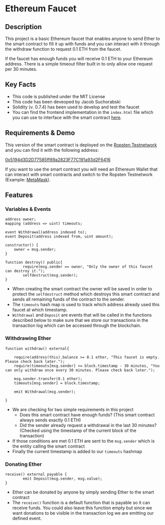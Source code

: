 # Ethereum Faucet

## Description

This project is a basic Ethereum faucet that enables anyone to send Ether to the smart contract to fill it up with funds and you can interact with it through the withdraw function to request 0.1 ETH from the faucet.

If the faucet has enough funds you will receive 0.1 ETH to your Ethereum address. There is a simple timeout filter built in to only allow one request per 30 minutes.

## Key Facts

* This code is published under the MIT License
* This code has been deveoped by Jacob Suchorabski
* Solidity (v. 0.7.4) has been used to develop and test the faucet
* You can find the frontend implementation in the `index.html` file which you can use to interface with the smart contract [here](http://172.104.138.53:8080/apps/faucet).

## Requirements & Demo

This version of the smart contract is deployed on the [Ropsten Testnetwork](https://ropsten.etherscan.io/) and you can find it with the following address:

[0x5194d3D2D77585ff89a2823F77C191a93d2F6416](https://ropsten.etherscan.io/address/0x5194d3D2D77585ff89a2823F77C191a93d2F6416)

If you want to use the smart contract you will need an Ethereum Wallet that can interact with smart contracts and switch to the Ropsten Testnetwork (Example: [MetaMask](https://metamask.io/)).

## Features

### Variables & Events

```Solidity
address owner;
mapping (address => uint) timeouts;
    
event Withdrawal(address indexed to);
event Deposit(address indexed from, uint amount);
    
constructor() {
    owner = msg.sender;
}

function destroy() public{
		require(msg.sender == owner, "Only the owner of this faucet can destroy it.");
		selfdestruct(msg.sender);
}
```

* When creating the smart contract the owner will be saved in order to protect the `selfdestruct` method which destroys this smart contract and sends all remaining funds of the contract to the sender.
* The `timeouts` hash map is used to track which address already used this faucet at which timestamp.
* `Withdrawal` and `Deposit` are events that will be called in the functions described below to make sure that we store our transactions in the transaction log which can be accessed through the blockchain.

### Withdrawing Ether

```Solidity
function withdraw() external{

    require(address(this).balance >= 0.1 ether, "This faucet is empty. Please check back later.");
    require(timeouts[msg.sender] <= block.timestamp - 30 minutes, "You can only withdraw once every 30 minutes. Please check back later.");

    msg.sender.transfer(0.1 ether);
    timeouts[msg.sender] = block.timestamp;

    emit Withdrawal(msg.sender);
    
}
```

* We are checking for two simple requirements in this project
  * Does this smart contract have enough funds? (This smart contract always sends exactly 0.1 ETH)
  * Did the sender already request a withdrawal in the last 30 minutes? (Checked using the timestamp of the current block of the transaction)
* If those conditions are met 0.1 ETH are sent to the `msg.sender` which is the entity calling the smart contract
* Finally the current timestamp is added to our `timeouts` hashmap

### Donating Ether

```Solidity
receive() external payable {
		emit Deposit(msg.sender, msg.value); 
} 
```

* Ether can be donated by anyone by simply sending Ether to the smart contract
* The `receive()` function is a default function that is payable so it can receive funds. You could also leave this function empty but since we want donations to be visible in the transaction log we are emitting our defined event.